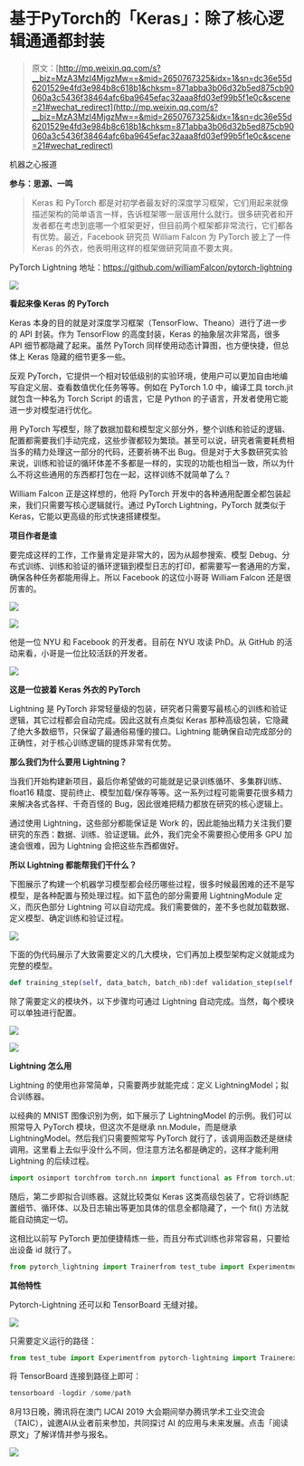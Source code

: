 # 基于PyTorch的「Keras」：除了核心逻辑通通都封装

> 原文：[http://mp.weixin.qq.com/s?__biz=MzA3MzI4MjgzMw==&mid=2650767325&idx=1&sn=dc36e55d6201529e4fd3e984b8c618b1&chksm=871abba3b06d32b5ed875cb90060a3c5436f38464afc6ba9645efac32aaa8fd03ef99b5f1e0c&scene=21#wechat_redirect](http://mp.weixin.qq.com/s?__biz=MzA3MzI4MjgzMw==&mid=2650767325&idx=1&sn=dc36e55d6201529e4fd3e984b8c618b1&chksm=871abba3b06d32b5ed875cb90060a3c5436f38464afc6ba9645efac32aaa8fd03ef99b5f1e0c&scene=21#wechat_redirect)

机器之心报道

**参与：思源、一鸣**

> Keras 和 PyTorch 都是对初学者最友好的深度学习框架，它们用起来就像描述架构的简单语言一样，告诉框架哪一层该用什么就行。很多研究者和开发者都在考虑到底哪一个框架更好，但目前两个框架都非常流行，它们都各有优势。最近，Facebook 研究员 William Falcon 为 PyTorch 披上了一件 Keras 的外衣，他表明用这样的框架做研究简直不要太爽。

PyTorch Lightning 地址：https://github.com/williamFalcon/pytorch-lightning

![](../Images/7307bf3e35b2119fa0b3f1a680ce7112.jpg)

**看起来像 Keras 的 PyTorch**

Keras 本身的目的就是对深度学习框架（TensorFlow、Theano）进行了进一步的 API 封装。作为 TensorFlow 的高度封装，Keras 的抽象层次非常高，很多 API 细节都隐藏了起来。虽然 PyTorch 同样使用动态计算图，也方便快捷，但总体上 Keras 隐藏的细节更多一些。

反观 PyTorch，它提供一个相对较低级别的实验环境，使用户可以更加自由地编写自定义层、查看数值优化任务等等。例如在 PyTorch 1.0 中，编译工具 torch.jit 就包含一种名为 Torch Script 的语言，它是 Python 的子语言，开发者使用它能进一步对模型进行优化。

用 PyTorch 写模型，除了数据加载和模型定义部分外，整个训练和验证的逻辑、配置都需要我们手动完成，这些步骤都较为繁琐。甚至可以说，研究者需要耗费相当多的精力处理这一部分的代码，还要祈祷不出 Bug。但是对于大多数研究实验来说，训练和验证的循环体差不多都是一样的，实现的功能也相当一致，所以为什么不将这些通用的东西都打包在一起，这样训练不就简单了么？

William Falcon 正是这样想的，他将 PyTorch 开发中的各种通用配置全都包装起来，我们只需要写核心逻辑就行。通过 PyTorch Lightning，PyTorch 就类似于 Keras，它能以更高级的形式快速搭建模型。

**项目作者是谁**

要完成这样的工作，工作量肯定是非常大的，因为从超参搜索、模型 Debug、分布式训练、训练和验证的循环逻辑到模型日志的打印，都需要写一套通用的方案，确保各种任务都能用得上。所以 Facebook 的这位小哥哥 William Falcon 还是很厉害的。

![](../Images/856b79351ea1582f8882acc5f062755b.jpg)

![](../Images/d02e48489deb5194e4a1320832ea2333.jpg)

他是一位 NYU 和 Facebook 的开发者。目前在 NYU 攻读 PhD。从 GitHub 的活动来看，小哥是一位比较活跃的开发者。

![](../Images/6c9987f79e1398394c87cc720bc88b37.jpg)

**这是一位披着 Keras 外衣的 PyTorch**

Lightning 是 PyTorch 非常轻量级的包装，研究者只需要写最核心的训练和验证逻辑，其它过程都会自动完成。因此这就有点类似 Keras 那种高级包装，它隐藏了绝大多数细节，只保留了最通俗易懂的接口。Lightning 能确保自动完成部分的正确性，对于核心训练逻辑的提炼非常有优势。

**那么我们为什么要用 Lightning？**

当我们开始构建新项目，最后你希望做的可能就是记录训练循环、多集群训练、float16 精度、提前终止、模型加载/保存等等。这一系列过程可能需要花很多精力来解决各式各样、千奇百怪的 Bug，因此很难把精力都放在研究的核心逻辑上。

通过使用 Lightning，这些部分都能保证是 Work 的，因此能抽出精力关注我们要研究的东西：数据、训练、验证逻辑。此外，我们完全不需要担心使用多 GPU 加速会很难，因为 Lightning 会把这些东西都做好。

**所以 Lightning 都能帮我们干什么？**

下图展示了构建一个机器学习模型都会经历哪些过程，很多时候最困难的还不是写模型，是各种配置与预处理过程。如下蓝色的部分需要用 LightningModule 定义，而灰色部分 Lightning 可以自动完成。我们需要做的，差不多也就加载数据、定义模型、确定训练和验证过程。

![](../Images/94b31bb6c6448154d908c779adf86d0f.jpg)

下面的伪代码展示了大致需要定义的几大模块，它们再加上模型架构定义就能成为完整的模型。

```py
def training_step(self, data_batch, batch_nb):def validation_step(self, data_batch, batch_nb):def validation_end(self, outputs):def tng_dataloader():def val_dataloader():def test_dataloader():
```

除了需要定义的模块外，以下步骤均可通过 Lightning 自动完成。当然，每个模块可以单独进行配置。

![](../Images/aec69d1d84e6b9be573e70fbdc4acff3.jpg)

![](../Images/c9355bd46d4fa71e93fe09e7000b4c3d.jpg)

**Lightning 怎么用**

Lightning 的使用也非常简单，只需要两步就能完成：定义 LightningModel；拟合训练器。

以经典的 MNIST 图像识别为例，如下展示了 LightningModel 的示例。我们可以照常导入 PyTorch 模块，但这次不是继承 nn.Module，而是继承 LightningModel。然后我们只需要照常写 PyTorch 就行了，该调用函数还是继续调用。这里看上去似乎没什么不同，但注意方法名都是确定的，这样才能利用 Lightning 的后续过程。

```py
import osimport torchfrom torch.nn import functional as Ffrom torch.utils.data import DataLoaderfrom torchvision.datasets import MNISTimport torchvision.transforms as transformsimport pytorch_lightning as ptlclass CoolModel(ptl.LightningModule): def __init__(self): super(CoolModel, self).__init__()    # not the best model...    self.l1 = torch.nn.Linear(28 * 28, 10)  def forward(self, x):    return torch.relu(self.l1(x.view(x.size(0), -1)))  def my_loss(self, y_hat, y):    return F.cross_entropy(y_hat, y)  def training_step(self, batch, batch_nb):    x, y = batch    y_hat = self.forward(x)    return {'loss': self.my_loss(y_hat, y)}  def validation_step(self, batch, batch_nb):    x, y = batch    y_hat = self.forward(x)    return {'val_loss': self.my_loss(y_hat, y)}  def validation_end(self, outputs):    avg_loss = torch.stack([x['val_loss'] for x in outputs]).mean()    return {'avg_val_loss': avg_loss}  def configure_optimizers(self):    return [torch.optim.Adam(self.parameters(), lr=0.02)] def tng_dataloader(self): return DataLoader(MNIST(os.getcwd(), train=True, download=True, transform=transforms.ToTensor()), batch_size=32) def val_dataloader(self): return DataLoader(MNIST(os.getcwd(), train=True, download=True, transform=transforms.ToTensor()), batch_size=32) def test_dataloader(self): return DataLoader(MNIST(os.getcwd(), train=True, download=True, transform=transforms.ToTensor()), batch_size=32)
```

随后，第二步即拟合训练器。这就比较类似 Keras 这类高级包装了，它将训练配置细节、循环体、以及日志输出等更加具体的信息全都隐藏了，一个 fit() 方法就能自动搞定一切。

这相比以前写 PyTorch 更加便捷精炼一些，而且分布式训练也非常容易，只要给出设备 id 就行了。

```py
from pytorch_lightning import Trainerfrom test_tube import Experimentmodel = CoolModel()exp = Experiment(save_dir=os.getcwd())trainer = Trainer(experiment=exp, max_nb_epochs=1, train_percent_check=0.1)trainer.fit(model)print('and going to http://127.0.0.1:6006 on your browser')
```

**其他特性**

Pytorch-Lightning 还可以和 TensorBoard 无缝对接。

![](../Images/15a7e5404199efeb46cd30d05e666750.jpg)

只需要定义运行的路径：

```py
from test_tube import Experimentfrom pytorch-lightning import Trainerexp = Experiment(save_dir = 『/some/path』)trainer = Trainer(experiment = exp)
```

将 TensorBoard 连接到路径上即可：

```py
tensorboard -logdir /some/path
```

8月13日晚，腾讯将在澳门 IJCAI 2019 大会期间举办腾讯学术工业交流会（TAIC），诚邀AI从业者前来参加，共同探讨 AI 的应用与未来发展。点击「阅读原文」了解详情并参与报名。

![](../Images/3d68c2c434bbfdc00c459fdf1210bac2.jpg)